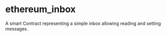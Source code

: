 # ethereum_inbox
A smart Contract representing a simple inbox allowing reading and setting messages.
